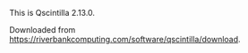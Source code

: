 This is Qscintilla 2.13.0.

Downloaded from https://riverbankcomputing.com/software/qscintilla/download.